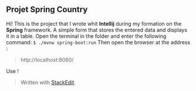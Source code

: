 ## Projet Spring Country

Hi!  This is the project that I wrote whit **Intellij** during my formation on the **Spring** framework.
A simple form that stores the entered data and displays it in a table.
Open the terminal in the folder and enter the following command:
```$ ./mvnw spring-boot:run```
Then open the browser at the address :
> http://localhost:8080/

Use !








> Written with [StackEdit](https://stackedit.io/).
